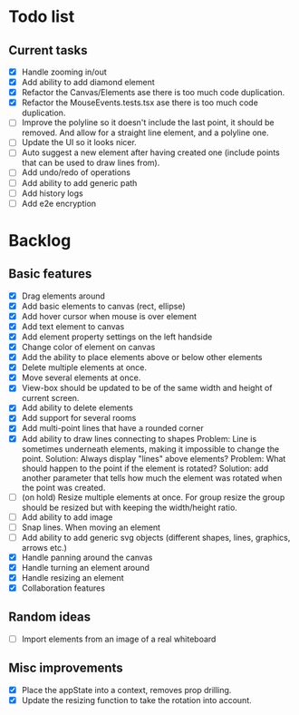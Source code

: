 # Todo list

## Current tasks

- [x] Handle zooming in/out
- [x] Add ability to add diamond element
- [x] Refactor the Canvas/Elements ase there is too much code duplication.
- [x] Refactor the MouseEvents.tests.tsx ase there is too much code duplication.
- [ ] Improve the polyline so it doesn't include the last point, it should be removed. And allow for a straight line element, and a polyline one.
- [ ] Update the UI so it looks nicer.
- [ ] Auto suggest a new element after having created one (include points that can be used to draw lines from).
- [ ] Add undo/redo of operations
- [ ] Add ability to add generic path
- [ ] Add history logs
- [ ] Add e2e encryption

# Backlog

## Basic features

- [x] Drag elements around
- [x] Add basic elements to canvas (rect, ellipse)
- [x] Add hover cursor when mouse is over element
- [x] Add text element to canvas
- [x] Add element property settings on the left handside
- [x] Change color of element on canvas
- [x] Add the ability to place elements above or below other elements
- [x] Delete multiple elements at once.
- [x] Move several elements at once.
- [x] View-box should be updated to be of the same width and height of current screen.
- [x] Add ability to delete elements
- [x] Add support for several rooms
- [x] Add multi-point lines that have a rounded corner
- [x] Add ability to draw lines connecting to shapes
      Problem: Line is sometimes underneath elements, making it impossible to change the point.
      Solution: Always display "lines" above elements?
      Problem: What should happen to the point if the element is rotated?
      Solution: add another parameter that tells how much the element was rotated when the point was created.
- [ ] (on hold) Resize multiple elements at once.
      For group resize the group should be resized but with keeping the width/height ratio.
- [ ] Add ability to add image
- [ ] Snap lines. When moving an element
- [ ] Add ability to add generic svg objects (different shapes, lines, graphics, arrows etc.)
- [x] Handle panning around the canvas
- [x] Handle turning an element around
- [x] Handle resizing an element
- [x] Collaboration features

## Random ideas

- [ ] Import elements from an image of a real whiteboard

## Misc improvements

- [x] Place the appState into a context, removes prop drilling.
- [x] Update the resizing function to take the rotation into account.
